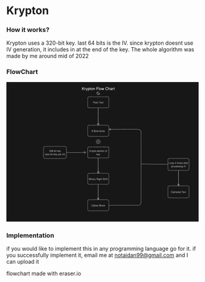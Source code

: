 # Krypton

### How it works?

Krypton uses a 320-bit key. last 64 bits is the IV.
since krypton doesnt use IV generation, it includes in at the end of the key. 
The whole algorithm was made by me around mid of 2022

### FlowChart

![flowchart](diagram2.png "flowchart")

### Implementation
if you would like to implement this in any programming language go for it. if you successfully implement it, email me at notaidan99@gmail.com and I can upload it

flowchart made with eraser.io
